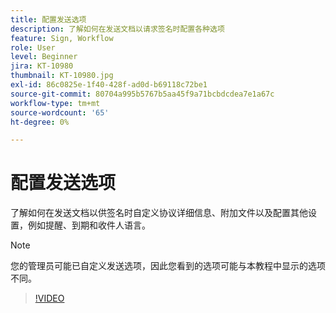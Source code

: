 ```yaml
---
title: 配置发送选项
description: 了解如何在发送文档以请求签名时配置各种选项
feature: Sign, Workflow
role: User
level: Beginner
jira: KT-10980
thumbnail: KT-10980.jpg
exl-id: 86c0825e-1f40-428f-ad0d-b69118c72be1
source-git-commit: 80704a995b5767b5aa45f9a71bcbdcdea7e1a67c
workflow-type: tm+mt
source-wordcount: '65'
ht-degree: 0%

---
```


# 配置发送选项

了解如何在发送文档以供签名时自定义协议详细信息、附加文件以及配置其他设置，例如提醒、到期和收件人语言。

>[!NOTE]
>
>您的管理员可能已自定义发送选项，因此您看到的选项可能与本教程中显示的选项不同。

>[!VIDEO](https://video.tv.adobe.com/v/3412762?quality=12&learn=on&hidetitle=true&captions=chi_hans)
